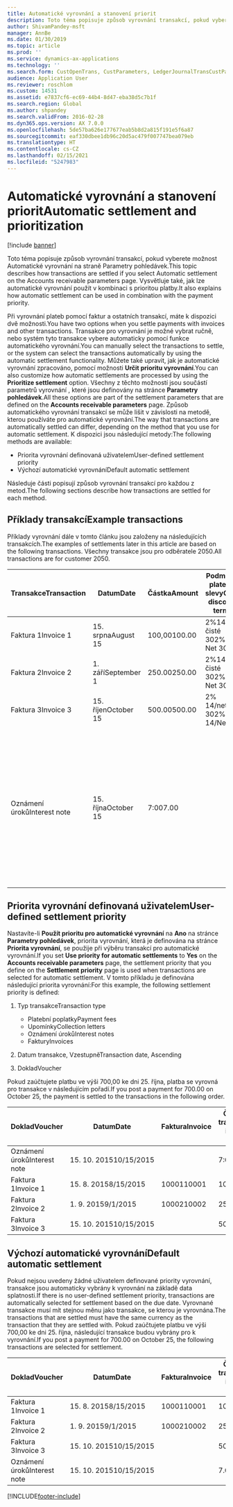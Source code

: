 ```yaml
---
title: Automatické vyrovnání a stanovení priorit
description: Toto téma popisuje způsob vyrovnání transakcí, pokud vyberete možnost Automatické vyrovnání na straně Parametry pohledávek. Vysvětluje také, jak lze automatické vyrovnání použít v kombinaci s prioritou platby.
author: ShivamPandey-msft
manager: AnnBe
ms.date: 01/30/2019
ms.topic: article
ms.prod: ''
ms.service: dynamics-ax-applications
ms.technology: ''
ms.search.form: CustOpenTrans, CustParameters, LedgerJournalTransCustPaym
audience: Application User
ms.reviewer: roschlom
ms.custom: 14531
ms.assetid: e7837cf6-ec69-44b4-8d47-eba38d5c7b1f
ms.search.region: Global
ms.author: shpandey
ms.search.validFrom: 2016-02-28
ms.dyn365.ops.version: AX 7.0.0
ms.openlocfilehash: 5de57ba626e177677eab5b8d2a815f191e5f6a87
ms.sourcegitcommit: eaf330dbee1db96c20d5ac479f007747bea079eb
ms.translationtype: HT
ms.contentlocale: cs-CZ
ms.lasthandoff: 02/15/2021
ms.locfileid: "5247983"
---
```

# <a name="automatic-settlement-and-prioritization"></a><span data-ttu-id="e4c8e-104">Automatické vyrovnání a stanovení priorit</span><span class="sxs-lookup"><span data-stu-id="e4c8e-104">Automatic settlement and prioritization</span></span>

[!include [banner](../includes/banner.md)]

<span data-ttu-id="e4c8e-105">Toto téma popisuje způsob vyrovnání transakcí, pokud vyberete možnost Automatické vyrovnání na straně Parametry pohledávek.</span><span class="sxs-lookup"><span data-stu-id="e4c8e-105">This topic describes how transactions are settled if you select Automatic settlement on the Accounts receivable parameters page.</span></span> <span data-ttu-id="e4c8e-106">Vysvětluje také, jak lze automatické vyrovnání použít v kombinaci s prioritou platby.</span><span class="sxs-lookup"><span data-stu-id="e4c8e-106">It also explains how automatic settlement can be used in combination with the payment priority.</span></span>

<span data-ttu-id="e4c8e-107">Při vyrovnání plateb pomocí faktur a ostatních transakcí, máte k dispozici dvě možnosti.</span><span class="sxs-lookup"><span data-stu-id="e4c8e-107">You have two options when you settle payments with invoices and other transactions.</span></span> <span data-ttu-id="e4c8e-108">Transakce pro vyrovnání je možné vybrat ručně, nebo systém tyto transakce vybere automaticky pomocí funkce automatického vyrovnání.</span><span class="sxs-lookup"><span data-stu-id="e4c8e-108">You can manually select the transactions to settle, or the system can select the transactions automatically by using the automatic settlement functionality.</span></span> <span data-ttu-id="e4c8e-109">Můžete také upravit, jak je automatické vyrovnání zpracováno, pomocí možnosti **Určit prioritu vyrovnání**.</span><span class="sxs-lookup"><span data-stu-id="e4c8e-109">You can also customize how automatic settlements are processed by using the **Prioritize settlement** option.</span></span> <span data-ttu-id="e4c8e-110">Všechny z těchto možností jsou součástí parametrů vyrovnání , které jsou definovány na stránce **Parametry pohledávek**.</span><span class="sxs-lookup"><span data-stu-id="e4c8e-110">All these options are part of the settlement parameters that are defined on the **Accounts receivable parameters** page.</span></span> <span data-ttu-id="e4c8e-111">Způsob automatického vyrovnání transakcí se může lišit v závislosti na metodě, kterou používáte pro automatické vyrovnání.</span><span class="sxs-lookup"><span data-stu-id="e4c8e-111">The way that transactions are automatically settled can differ, depending on the method that you use for automatic settlement.</span></span> <span data-ttu-id="e4c8e-112">K dispozici jsou následující metody:</span><span class="sxs-lookup"><span data-stu-id="e4c8e-112">The following methods are available:</span></span>

-   <span data-ttu-id="e4c8e-113">Priorita vyrovnání definovaná uživatelem</span><span class="sxs-lookup"><span data-stu-id="e4c8e-113">User-defined settlement priority</span></span>
-   <span data-ttu-id="e4c8e-114">Výchozí automatické vyrovnání</span><span class="sxs-lookup"><span data-stu-id="e4c8e-114">Default automatic settlement</span></span>

<span data-ttu-id="e4c8e-115">Následuje části popisují způsob vyrovnání transakcí pro každou z metod.</span><span class="sxs-lookup"><span data-stu-id="e4c8e-115">The following sections describe how transactions are settled for each method.</span></span>

## <a name="example-transactions"></a><span data-ttu-id="e4c8e-116">Příklady transakcí</span><span class="sxs-lookup"><span data-stu-id="e4c8e-116">Example transactions</span></span>
<span data-ttu-id="e4c8e-117">Příklady vyrovnání dále v tomto článku jsou založeny na následujících transakcích.</span><span class="sxs-lookup"><span data-stu-id="e4c8e-117">The examples of settlements later in this article are based on the following transactions.</span></span> <span data-ttu-id="e4c8e-118">Všechny transakce jsou pro odběratele 2050.</span><span class="sxs-lookup"><span data-stu-id="e4c8e-118">All transactions are for customer 2050.</span></span>

| <span data-ttu-id="e4c8e-119">Transakce</span><span class="sxs-lookup"><span data-stu-id="e4c8e-119">Transaction</span></span>   | <span data-ttu-id="e4c8e-120">Datum</span><span class="sxs-lookup"><span data-stu-id="e4c8e-120">Date</span></span>        | <span data-ttu-id="e4c8e-121">Částka</span><span class="sxs-lookup"><span data-stu-id="e4c8e-121">Amount</span></span> | <span data-ttu-id="e4c8e-122">Podmínky platební slevy</span><span class="sxs-lookup"><span data-stu-id="e4c8e-122">Cash discount terms</span></span> | <span data-ttu-id="e4c8e-123">Dat. plat. slevy</span><span class="sxs-lookup"><span data-stu-id="e4c8e-123">Cash discount date</span></span> | <span data-ttu-id="e4c8e-124">Poznámky</span><span class="sxs-lookup"><span data-stu-id="e4c8e-124">Comments</span></span>                                                                                                                                                                                      |
|---------------|-------------|--------|---------------------|--------------------|-----------------------------------------------------------------------------------------------------------------------------------------------------------------------------------------------|
| <span data-ttu-id="e4c8e-125">Faktura 1</span><span class="sxs-lookup"><span data-stu-id="e4c8e-125">Invoice 1</span></span>     | <span data-ttu-id="e4c8e-126">15. srpna</span><span class="sxs-lookup"><span data-stu-id="e4c8e-126">August 15</span></span>   | <span data-ttu-id="e4c8e-127">100,00</span><span class="sxs-lookup"><span data-stu-id="e4c8e-127">100.00</span></span> | <span data-ttu-id="e4c8e-128">2%14, čisté 30</span><span class="sxs-lookup"><span data-stu-id="e4c8e-128">2%14, Net 30</span></span>        | <span data-ttu-id="e4c8e-129">29. srpna</span><span class="sxs-lookup"><span data-stu-id="e4c8e-129">August 29</span></span>          |                                                                                                                                                                                               |
| <span data-ttu-id="e4c8e-130">Faktura 2</span><span class="sxs-lookup"><span data-stu-id="e4c8e-130">Invoice 2</span></span>     | <span data-ttu-id="e4c8e-131">1. září</span><span class="sxs-lookup"><span data-stu-id="e4c8e-131">September 1</span></span> | <span data-ttu-id="e4c8e-132">250.00</span><span class="sxs-lookup"><span data-stu-id="e4c8e-132">250.00</span></span> | <span data-ttu-id="e4c8e-133">2%14, čisté 30</span><span class="sxs-lookup"><span data-stu-id="e4c8e-133">2%14, Net 30</span></span>        | <span data-ttu-id="e4c8e-134">15. září</span><span class="sxs-lookup"><span data-stu-id="e4c8e-134">September 15</span></span>       |                                                                                                                                                                                               |
| <span data-ttu-id="e4c8e-135">Faktura 3</span><span class="sxs-lookup"><span data-stu-id="e4c8e-135">Invoice 3</span></span>     | <span data-ttu-id="e4c8e-136">15. říjen</span><span class="sxs-lookup"><span data-stu-id="e4c8e-136">October 15</span></span>  | <span data-ttu-id="e4c8e-137">500.00</span><span class="sxs-lookup"><span data-stu-id="e4c8e-137">500.00</span></span> | <span data-ttu-id="e4c8e-138">2% 14/netto 30</span><span class="sxs-lookup"><span data-stu-id="e4c8e-138">2% 14/Net 30</span></span>        | <span data-ttu-id="e4c8e-139">29. října</span><span class="sxs-lookup"><span data-stu-id="e4c8e-139">October 29</span></span>         |                                                                                                                                                                                               |
| <span data-ttu-id="e4c8e-140">Oznámení úroků</span><span class="sxs-lookup"><span data-stu-id="e4c8e-140">Interest note</span></span> | <span data-ttu-id="e4c8e-141">15. října</span><span class="sxs-lookup"><span data-stu-id="e4c8e-141">October 15</span></span>  | <span data-ttu-id="e4c8e-142">7:00</span><span class="sxs-lookup"><span data-stu-id="e4c8e-142">7.00</span></span>   |                     |                    | <span data-ttu-id="e4c8e-143">Toto oznámení úroků je pro fakturu 1 a fakturu 2.</span><span class="sxs-lookup"><span data-stu-id="e4c8e-143">This interest note is for invoice 1 and invoice 2.</span></span> <span data-ttu-id="e4c8e-144">Částka se počítá jako 2% úrok z částek, které jsou 30 nebo více dnů po splatnosti.</span><span class="sxs-lookup"><span data-stu-id="e4c8e-144">The amount is calculated as 2-percent interest on amounts that are 30 or more days past due.</span></span> <span data-ttu-id="e4c8e-145">Například 0,02 × (100,00 + 250,00) = 7,00.</span><span class="sxs-lookup"><span data-stu-id="e4c8e-145">For example, 0.02 × (100.00 + 250.00) = 7.00.</span></span> |

## <a name="user-defined-settlement-priority"></a><span data-ttu-id="e4c8e-146">Priorita vyrovnání definovaná uživatelem</span><span class="sxs-lookup"><span data-stu-id="e4c8e-146">User-defined settlement priority</span></span>
<span data-ttu-id="e4c8e-147">Nastavíte-li **Použít prioritu pro automatické vyrovnání** na **Ano** na stránce **Parametry pohledávek**, priorita vyrovnání, která je definována na stránce **Priorita vyrovnání**, se použije při výběru transakcí pro automatické vyrovnání.</span><span class="sxs-lookup"><span data-stu-id="e4c8e-147">If you set **Use priority for automatic settlements** to **Yes** on the **Accounts receivable parameters** page, the settlement priority that you define on the **Settlement priority** page is used when transactions are selected for automatic settlement.</span></span> <span data-ttu-id="e4c8e-148">V tomto příkladu je definována následující priorita vyrovnání:</span><span class="sxs-lookup"><span data-stu-id="e4c8e-148">For this example, the following settlement priority is defined:</span></span>

1.  <span data-ttu-id="e4c8e-149">Typ transakce</span><span class="sxs-lookup"><span data-stu-id="e4c8e-149">Transaction type</span></span>
    -   <span data-ttu-id="e4c8e-150">Platební poplatky</span><span class="sxs-lookup"><span data-stu-id="e4c8e-150">Payment fees</span></span>
    -   <span data-ttu-id="e4c8e-151">Upomínky</span><span class="sxs-lookup"><span data-stu-id="e4c8e-151">Collection letters</span></span>
    -   <span data-ttu-id="e4c8e-152">Oznámení úroků</span><span class="sxs-lookup"><span data-stu-id="e4c8e-152">Interest notes</span></span>
    -   <span data-ttu-id="e4c8e-153">Faktury</span><span class="sxs-lookup"><span data-stu-id="e4c8e-153">Invoices</span></span>

2.  <span data-ttu-id="e4c8e-154">Datum transakce, Vzestupně</span><span class="sxs-lookup"><span data-stu-id="e4c8e-154">Transaction date, Ascending</span></span>
3.  <span data-ttu-id="e4c8e-155">Doklad</span><span class="sxs-lookup"><span data-stu-id="e4c8e-155">Voucher</span></span>

<span data-ttu-id="e4c8e-156">Pokud zaúčtujete platbu ve výši 700,00 ke dni 25. října, platba se vyrovná pro transakce v následujícím pořadí.</span><span class="sxs-lookup"><span data-stu-id="e4c8e-156">If you post a payment for 700.00 on October 25, the payment is settled to the transactions in the following order.</span></span>

| <span data-ttu-id="e4c8e-157">Doklad</span><span class="sxs-lookup"><span data-stu-id="e4c8e-157">Voucher</span></span>       | <span data-ttu-id="e4c8e-158">Datum</span><span class="sxs-lookup"><span data-stu-id="e4c8e-158">Date</span></span>       | <span data-ttu-id="e4c8e-159">Faktura</span><span class="sxs-lookup"><span data-stu-id="e4c8e-159">Invoice</span></span> | <span data-ttu-id="e4c8e-160">Částka v měně transakce</span><span class="sxs-lookup"><span data-stu-id="e4c8e-160">Amount in transaction currency</span></span> | <span data-ttu-id="e4c8e-161">Částka k vyrovnání</span><span class="sxs-lookup"><span data-stu-id="e4c8e-161">Amount to settle</span></span> | <span data-ttu-id="e4c8e-162">Zůstatek</span><span class="sxs-lookup"><span data-stu-id="e4c8e-162">Balance</span></span> | <span data-ttu-id="e4c8e-163">Měna</span><span class="sxs-lookup"><span data-stu-id="e4c8e-163">Currency</span></span> |
|---------------|------------|---------|--------------------------------|------------------|---------|----------|
| <span data-ttu-id="e4c8e-164">Oznámení úroků</span><span class="sxs-lookup"><span data-stu-id="e4c8e-164">Interest note</span></span> | <span data-ttu-id="e4c8e-165">15. 10. 2015</span><span class="sxs-lookup"><span data-stu-id="e4c8e-165">10/15/2015</span></span> |         | <span data-ttu-id="e4c8e-166">7:00</span><span class="sxs-lookup"><span data-stu-id="e4c8e-166">7.00</span></span>                           | <span data-ttu-id="e4c8e-167">7:00</span><span class="sxs-lookup"><span data-stu-id="e4c8e-167">7.00</span></span>             | <span data-ttu-id="e4c8e-168">0,00</span><span class="sxs-lookup"><span data-stu-id="e4c8e-168">0.00</span></span>    | <span data-ttu-id="e4c8e-169">USD</span><span class="sxs-lookup"><span data-stu-id="e4c8e-169">USD</span></span>      |
| <span data-ttu-id="e4c8e-170">Faktura 1</span><span class="sxs-lookup"><span data-stu-id="e4c8e-170">Invoice 1</span></span>     | <span data-ttu-id="e4c8e-171">15. 8. 2015</span><span class="sxs-lookup"><span data-stu-id="e4c8e-171">8/15/2015</span></span>  | <span data-ttu-id="e4c8e-172">10001</span><span class="sxs-lookup"><span data-stu-id="e4c8e-172">10001</span></span>   | <span data-ttu-id="e4c8e-173">100,00</span><span class="sxs-lookup"><span data-stu-id="e4c8e-173">100.00</span></span>                         | <span data-ttu-id="e4c8e-174">100,00</span><span class="sxs-lookup"><span data-stu-id="e4c8e-174">100.00</span></span>           | <span data-ttu-id="e4c8e-175">0,00</span><span class="sxs-lookup"><span data-stu-id="e4c8e-175">0.00</span></span>    | <span data-ttu-id="e4c8e-176">USD</span><span class="sxs-lookup"><span data-stu-id="e4c8e-176">USD</span></span>      |
| <span data-ttu-id="e4c8e-177">Faktura 2</span><span class="sxs-lookup"><span data-stu-id="e4c8e-177">Invoice 2</span></span>     | <span data-ttu-id="e4c8e-178">1. 9. 2015</span><span class="sxs-lookup"><span data-stu-id="e4c8e-178">9/1/2015</span></span>   | <span data-ttu-id="e4c8e-179">10002</span><span class="sxs-lookup"><span data-stu-id="e4c8e-179">10002</span></span>   | <span data-ttu-id="e4c8e-180">250,00</span><span class="sxs-lookup"><span data-stu-id="e4c8e-180">250.00</span></span>                         | <span data-ttu-id="e4c8e-181">250,00</span><span class="sxs-lookup"><span data-stu-id="e4c8e-181">250.00</span></span>           | <span data-ttu-id="e4c8e-182">0,00</span><span class="sxs-lookup"><span data-stu-id="e4c8e-182">0.00</span></span>    | <span data-ttu-id="e4c8e-183">USD</span><span class="sxs-lookup"><span data-stu-id="e4c8e-183">USD</span></span>      |
| <span data-ttu-id="e4c8e-184">Faktura 3</span><span class="sxs-lookup"><span data-stu-id="e4c8e-184">Invoice 3</span></span>     | <span data-ttu-id="e4c8e-185">15. 10. 2015</span><span class="sxs-lookup"><span data-stu-id="e4c8e-185">10/15/2015</span></span> |         | <span data-ttu-id="e4c8e-186">500,00</span><span class="sxs-lookup"><span data-stu-id="e4c8e-186">500.00</span></span>                         | <span data-ttu-id="e4c8e-187">343,00</span><span class="sxs-lookup"><span data-stu-id="e4c8e-187">343.00</span></span>           | <span data-ttu-id="e4c8e-188">157,00</span><span class="sxs-lookup"><span data-stu-id="e4c8e-188">157.00</span></span>  | <span data-ttu-id="e4c8e-189">USD</span><span class="sxs-lookup"><span data-stu-id="e4c8e-189">USD</span></span>      |

## <a name="default-automatic-settlement"></a><span data-ttu-id="e4c8e-190">Výchozí automatické vyrovnání</span><span class="sxs-lookup"><span data-stu-id="e4c8e-190">Default automatic settlement</span></span>
<span data-ttu-id="e4c8e-191">Pokud nejsou uvedeny žádné uživatelem definované priority vyrovnání, transakce jsou automaticky vybrány k vyrovnání na základě data splatnosti.</span><span class="sxs-lookup"><span data-stu-id="e4c8e-191">If there is no user-defined settlement priority, transactions are automatically selected for settlement based on the due date.</span></span> <span data-ttu-id="e4c8e-192">Vyrovnané transakce musí mít stejnou měnu jako transakce, se kterou je vyrovnána.</span><span class="sxs-lookup"><span data-stu-id="e4c8e-192">The transactions that are settled must have the same currency as the transaction that they are settled with.</span></span> <span data-ttu-id="e4c8e-193">Pokud zaúčtujete platbu ve výši 700,00 ke dni 25. října, následující transakce budou vybrány pro k vyrovnání.</span><span class="sxs-lookup"><span data-stu-id="e4c8e-193">If you post a payment for 700.00 on October 25, the following transactions are selected for settlement.</span></span>

| <span data-ttu-id="e4c8e-194">Doklad</span><span class="sxs-lookup"><span data-stu-id="e4c8e-194">Voucher</span></span>       | <span data-ttu-id="e4c8e-195">Datum</span><span class="sxs-lookup"><span data-stu-id="e4c8e-195">Date</span></span>       | <span data-ttu-id="e4c8e-196">Faktura</span><span class="sxs-lookup"><span data-stu-id="e4c8e-196">Invoice</span></span> | <span data-ttu-id="e4c8e-197">Částka v měně transakce</span><span class="sxs-lookup"><span data-stu-id="e4c8e-197">Amount in transaction currency</span></span> | <span data-ttu-id="e4c8e-198">Částka k vyrovnání</span><span class="sxs-lookup"><span data-stu-id="e4c8e-198">Amount to settle</span></span> | <span data-ttu-id="e4c8e-199">Zůstatek</span><span class="sxs-lookup"><span data-stu-id="e4c8e-199">Balance</span></span> | <span data-ttu-id="e4c8e-200">Měna</span><span class="sxs-lookup"><span data-stu-id="e4c8e-200">Currency</span></span> |
|---------------|------------|---------|--------------------------------|------------------|---------|----------|
| <span data-ttu-id="e4c8e-201">Faktura 1</span><span class="sxs-lookup"><span data-stu-id="e4c8e-201">Invoice 1</span></span>     | <span data-ttu-id="e4c8e-202">15. 8. 2015</span><span class="sxs-lookup"><span data-stu-id="e4c8e-202">8/15/2015</span></span>  | <span data-ttu-id="e4c8e-203">10001</span><span class="sxs-lookup"><span data-stu-id="e4c8e-203">10001</span></span>   | <span data-ttu-id="e4c8e-204">100,00</span><span class="sxs-lookup"><span data-stu-id="e4c8e-204">100.00</span></span>                         | <span data-ttu-id="e4c8e-205">100,00</span><span class="sxs-lookup"><span data-stu-id="e4c8e-205">100.00</span></span>           | <span data-ttu-id="e4c8e-206">0,00</span><span class="sxs-lookup"><span data-stu-id="e4c8e-206">0.00</span></span>    | <span data-ttu-id="e4c8e-207">USD</span><span class="sxs-lookup"><span data-stu-id="e4c8e-207">USD</span></span>      |
| <span data-ttu-id="e4c8e-208">Faktura 2</span><span class="sxs-lookup"><span data-stu-id="e4c8e-208">Invoice 2</span></span>     | <span data-ttu-id="e4c8e-209">1. 9. 2015</span><span class="sxs-lookup"><span data-stu-id="e4c8e-209">9/1/2015</span></span>   | <span data-ttu-id="e4c8e-210">10002</span><span class="sxs-lookup"><span data-stu-id="e4c8e-210">10002</span></span>   | <span data-ttu-id="e4c8e-211">250,00</span><span class="sxs-lookup"><span data-stu-id="e4c8e-211">250.00</span></span>                         | <span data-ttu-id="e4c8e-212">250,00</span><span class="sxs-lookup"><span data-stu-id="e4c8e-212">250.00</span></span>           | <span data-ttu-id="e4c8e-213">0,00</span><span class="sxs-lookup"><span data-stu-id="e4c8e-213">0.00</span></span>    | <span data-ttu-id="e4c8e-214">USD</span><span class="sxs-lookup"><span data-stu-id="e4c8e-214">USD</span></span>      |
| <span data-ttu-id="e4c8e-215">Faktura 3</span><span class="sxs-lookup"><span data-stu-id="e4c8e-215">Invoice 3</span></span>     | <span data-ttu-id="e4c8e-216">15. 10. 2015</span><span class="sxs-lookup"><span data-stu-id="e4c8e-216">10/15/2015</span></span> |         | <span data-ttu-id="e4c8e-217">500.00</span><span class="sxs-lookup"><span data-stu-id="e4c8e-217">500.00</span></span>                         | <span data-ttu-id="e4c8e-218">350.00</span><span class="sxs-lookup"><span data-stu-id="e4c8e-218">350.00</span></span>           | <span data-ttu-id="e4c8e-219">150.00</span><span class="sxs-lookup"><span data-stu-id="e4c8e-219">150.00</span></span>  | <span data-ttu-id="e4c8e-220">USD</span><span class="sxs-lookup"><span data-stu-id="e4c8e-220">USD</span></span>      |
| <span data-ttu-id="e4c8e-221">Oznámení úroků</span><span class="sxs-lookup"><span data-stu-id="e4c8e-221">Interest note</span></span> | <span data-ttu-id="e4c8e-222">15. 10. 2015</span><span class="sxs-lookup"><span data-stu-id="e4c8e-222">10/15/2015</span></span> |         | <span data-ttu-id="e4c8e-223">7.00</span><span class="sxs-lookup"><span data-stu-id="e4c8e-223">7.00</span></span>                           | <span data-ttu-id="e4c8e-224">0,00</span><span class="sxs-lookup"><span data-stu-id="e4c8e-224">0.00</span></span>             | <span data-ttu-id="e4c8e-225">7.00</span><span class="sxs-lookup"><span data-stu-id="e4c8e-225">7.00</span></span>    | <span data-ttu-id="e4c8e-226">USD</span><span class="sxs-lookup"><span data-stu-id="e4c8e-226">USD</span></span>      |







[!INCLUDE[footer-include](../../includes/footer-banner.md)]